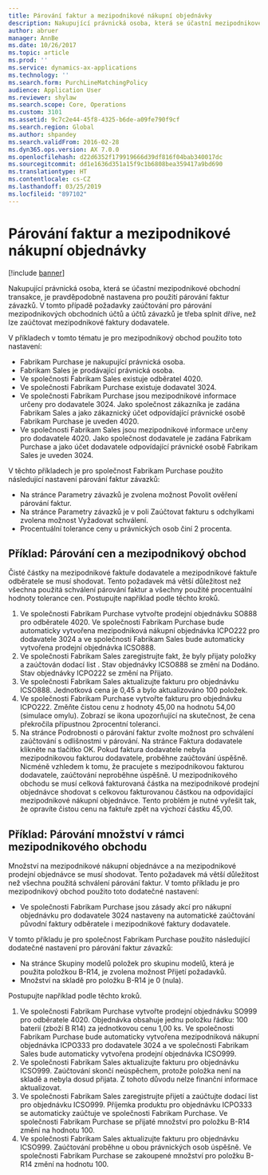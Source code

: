 ```yaml
---
title: Párování faktur a mezipodnikové nákupní objednávky
description: Nakupující právnická osoba, která se účastní mezipodnikové obchodní transakce, je pravděpodobně nastavena pro použití párování faktur závazků. V tomto případě požadavky zaúčtování pro párování mezipodnikových obchodních účtů a účtů závazků je třeba splnit dříve, než lze zaúčtovat mezipodnikové faktury dodavatele.
author: abruer
manager: AnnBe
ms.date: 10/26/2017
ms.topic: article
ms.prod: ''
ms.service: dynamics-ax-applications
ms.technology: ''
ms.search.form: PurchLineMatchingPolicy
audience: Application User
ms.reviewer: shylaw
ms.search.scope: Core, Operations
ms.custom: 3101
ms.assetid: 9c7c2e44-45f8-4325-b6de-a09fe790f9cf
ms.search.region: Global
ms.author: shpandey
ms.search.validFrom: 2016-02-28
ms.dyn365.ops.version: AX 7.0.0
ms.openlocfilehash: d22d6352f179919666d39df816f04bab340017dc
ms.sourcegitcommit: dd1e1636d351a15f9c1b6808bea359417a9bd690
ms.translationtype: HT
ms.contentlocale: cs-CZ
ms.lasthandoff: 03/25/2019
ms.locfileid: "897102"
---
```

# <a name="invoice-matching-and-intercompany-purchase-orders"></a>Párování faktur a mezipodnikové nákupní objednávky

[!include [banner](../includes/banner.md)]

Nakupující právnická osoba, která se účastní mezipodnikové obchodní transakce, je pravděpodobně nastavena pro použití párování faktur závazků. V tomto případě požadavky zaúčtování pro párování mezipodnikových obchodních účtů a účtů závazků je třeba splnit dříve, než lze zaúčtovat mezipodnikové faktury dodavatele.

V příkladech v tomto tématu je pro mezipodnikový obchod použito toto nastavení:
-   Fabrikam Purchase je nakupující právnická osoba.
-   Fabrikam Sales je prodávající právnická osoba.
-   Ve společnosti Fabrikam Sales existuje odběratel 4020.
-   Ve společnosti Fabrikam Purchase existuje dodavatel 3024.
-   Ve společnosti Fabrikam Purchase jsou mezipodnikové informace určeny pro dodavatele 3024. Jako společnost zákazníka je zadána Fabrikam Sales a jako zákaznický účet odpovídající právnické osobě Fabrikam Purchase je uveden 4020.
-   Ve společnosti Fabrikam Sales jsou mezipodnikové informace určeny pro dodavatele 4020. Jako společnost dodavatele je zadána Fabrikam Purchase a jako účet dodavatele odpovídající právnické osobě Fabrikam Sales je uveden 3024.

V těchto příkladech je pro společnost Fabrikam Purchase použito následující nastavení párování faktur závazků:
-   Na stránce Parametry závazků je zvolena možnost Povolit ověření párování faktur.
-   Na stránce Parametry závazků je v poli Zaúčtovat fakturu s odchylkami zvolena možnost Vyžadovat schválení.
-   Procentuální tolerance ceny u právnických osob činí 2 procenta.

## <a name="example-price-matching-and-intercompany-trade"></a> Příklad: Párování cen a mezipodnikový obchod
Čisté částky na mezipodnikové faktuře dodavatele a mezipodnikové faktuře odběratele se musí shodovat. Tento požadavek má větší důležitost než všechna použitá schválení párování faktur a všechny použité procentuální hodnoty tolerance cen. Postupujte například podle těchto kroků.
1.  Ve společnosti Fabrikam Purchase vytvořte prodejní objednávku SO888 pro odběratele 4020. Ve společnosti Fabrikam Purchase bude automaticky vytvořena mezipodniková nákupní objednávka ICPO222 pro dodavatele 3024 a ve společnosti Fabrikam Sales bude automaticky vytvořena prodejní objednávka ICSO888.
2.  Ve společnosti Fabrikam Sales zaregistrujte fakt, že byly přijaty položky a zaúčtován dodací list . Stav objednávky ICSO888 se změní na Dodáno. Stav objednávky ICPO222 se změní na Přijato.
3.  Ve společnosti Fabrikam Sales aktualizujte fakturu pro objednávku ICSO888. Jednotková cena je 0,45 a bylo aktualizováno 100 položek.
4.  Ve společnosti Fabrikam Purchase vytvořte fakturu pro objednávku ICPO222. Změňte čistou cenu z hodnoty 45,00 na hodnotu 54,00 (simulace omylu). Zobrazí se ikona upozorňující na skutečnost, že cena překročila přípustnou 2procentní toleranci.
5.  Na stránce Podrobnosti o párování faktur zvolte možnost pro schválení zaúčtování s odlišnostmi v párování. Na stránce Faktura dodavatele klikněte na tlačítko OK. Pokud faktura dodavatele nebyla mezipodnikovou fakturou dodavatele, proběhne zaúčtování úspěšně. Nicméně vzhledem k tomu, že pracujete s mezipodnikovou fakturou dodavatele, zaúčtování neproběhne úspěšně. U mezipodnikového obchodu se musí celková fakturovaná částka na mezipodnikové prodejní objednávce shodovat s celkovou fakturovanou částkou na odpovídající mezipodnikové nákupní objednávce. Tento problém je nutné vyřešit tak, že opravíte čistou cenu na faktuře zpět na výchozí částku 45,00.

## <a name="example-quantity-matching-with-intercompany-trade"></a> Příklad: Párování množství v rámci mezipodnikového obchodu
Množství na mezipodnikové nákupní objednávce a na mezipodnikové prodejní objednávce se musí shodovat. Tento požadavek má větší důležitost než všechna použitá schválení párování faktur. V tomto příkladu je pro mezipodnikový obchod použito toto dodatečné nastavení:
-   Ve společnosti Fabrikam Purchase jsou zásady akcí pro nákupní objednávku pro dodavatele 3024 nastaveny na automatické zaúčtování původní faktury odběratele i mezipodnikové faktury dodavatele.

V tomto příkladu je pro společnost Fabrikam Purchase použito následující dodatečné nastavení pro párování faktur závazků:
-   Na stránce Skupiny modelů položek pro skupinu modelů, která je použita položkou B-R14, je zvolena možnost Přijetí požadavků.
-   Množství na skladě pro položku B-R14 je 0 (nula).

Postupujte například podle těchto kroků.
1.  Ve společnosti Fabrikam Purchase vytvořte prodejní objednávku SO999 pro odběratele 4020. Objednávka obsahuje jednu položku řádku: 100 baterií (zboží B R14) za jednotkovou cenu 1,00 ks. Ve společnosti Fabrikam Purchase bude automaticky vytvořena mezipodniková nákupní objednávka ICPO333 pro dodavatele 3024 a ve společnosti Fabrikam Sales bude automaticky vytvořena prodejní objednávka ICSO999.
2.  Ve společnosti Fabrikam Sales aktualizujte fakturu pro objednávku ICSO999. Zaúčtování skončí neúspěchem, protože položka není na skladě a nebyla dosud přijata. Z tohoto důvodu nelze finanční informace aktualizovat.
3.  Ve společnosti Fabrikam Sales zaregistrujte přijetí a zaúčtujte dodací list pro objednávku ICSO999. Příjemka produktu pro objednávku ICPO333 se automaticky zaúčtuje ve společnosti Fabrikam Purchase. Ve společnosti Fabrikam Purchase se přijaté množství pro položku B-R14 změní na hodnotu 100.
4.  Ve společnosti Fabrikam Sales aktualizujte fakturu pro objednávku ICSO999. Zaúčtování proběhne u obou právnických osob úspěšně. Ve společnosti Fabrikam Purchase se zakoupené množství pro položku B-R14 změní na hodnotu 100. 





